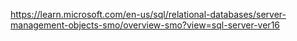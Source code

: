 https://learn.microsoft.com/en-us/sql/relational-databases/server-management-objects-smo/overview-smo?view=sql-server-ver16
